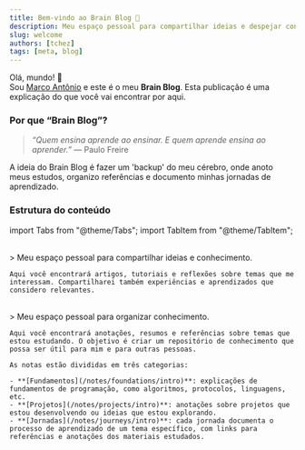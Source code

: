 ```yaml
---
title: Bem‑vindo ao Brain Blog 🎉
description: Meu espaço pessoal para compartilhar ideias e despejar conhecimento estruturado.
slug: welcome
authors: [tchez]
tags: [meta, blog]
---
```


Olá, mundo! 👋  
Sou [Marco Antônio](https://www.linkedin.com/in/tchez) e este é o meu **Brain Blog**.
Esta publicação é uma explicação do que você vai encontrar por aqui.

<!-- truncate -->

### Por que “Brain Blog”?

> _“Quem ensina aprende ao ensinar. E quem aprende ensina ao aprender.”_
> — Paulo Freire

A ideia do Brain Blog é fazer um 'backup' do meu cérebro, onde anoto meus estudos, organizo referências e documento minhas jornadas de aprendizado.

### Estrutura do conteúdo

import Tabs from "@theme/Tabs";
import TabItem from "@theme/TabItem";

<Tabs defaultValue="blog">
 <TabItem value="blog" label="Blog">
    <br/>
    > Meu espaço pessoal para compartilhar ideias e conhecimento.
    
    Aqui você encontrará artigos, tutoriais e reflexões sobre temas que me interessam. Compartilharei também experiências e aprendizados que considero relevantes.
  </TabItem>
  <TabItem value="notes" label="Notas">
    <br/>
    > Meu espaço pessoal para organizar conhecimento.

    Aqui você encontrará anotações, resumos e referências sobre temas que estou estudando. O objetivo é criar um repositório de conhecimento que possa ser útil para mim e para outras pessoas.

    As notas estão divididas em três categorias:

    - **[Fundamentos](/notes/foundations/intro)**: explicações de fundamentos de programação, como algoritmos, protocolos, linguagens, etc.
    - **[Projetos](/notes/projects/intro)**: anotações sobre projetos que estou desenvolvendo ou ideias que estou explorando.
    - **[Jornadas](/notes/journeys/intro)**: cada jornada documenta o processo de aprendizado de um tema específico, com links para referências e anotações dos materiais estudados.
  </TabItem>
</Tabs>
